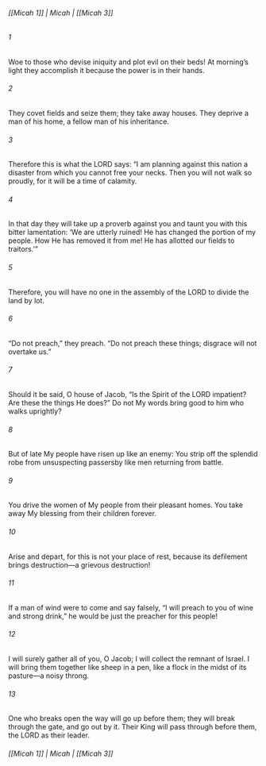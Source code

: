 ###### [[Micah 1]] | Micah | [[Micah 3]]

###### 1
Woe to those who devise iniquity and plot evil on their beds! At morning’s light they accomplish it because the power is in their hands.
###### 2
They covet fields and seize them; they take away houses. They deprive a man of his home, a fellow man of his inheritance.
###### 3
Therefore this is what the LORD says: “I am planning against this nation a disaster from which you cannot free your necks. Then you will not walk so proudly, for it will be a time of calamity.
###### 4
In that day they will take up a proverb against you and taunt you with this bitter lamentation: ‘We are utterly ruined! He has changed the portion of my people. How He has removed it from me! He has allotted our fields to traitors.’”
###### 5
Therefore, you will have no one in the assembly of the LORD to divide the land by lot.
###### 6
“Do not preach,” they preach. “Do not preach these things; disgrace will not overtake us.”
###### 7
Should it be said, O house of Jacob, “Is the Spirit of the LORD impatient? Are these the things He does?” Do not My words bring good to him who walks uprightly?
###### 8
But of late My people have risen up like an enemy: You strip off the splendid robe from unsuspecting passersby like men returning from battle.
###### 9
You drive the women of My people from their pleasant homes. You take away My blessing from their children forever.
###### 10
Arise and depart, for this is not your place of rest, because its defilement brings destruction—a grievous destruction!
###### 11
If a man of wind were to come and say falsely, “I will preach to you of wine and strong drink,” he would be just the preacher for this people!
###### 12
I will surely gather all of you, O Jacob; I will collect the remnant of Israel. I will bring them together like sheep in a pen, like a flock in the midst of its pasture—a noisy throng.
###### 13
One who breaks open the way will go up before them; they will break through the gate, and go out by it. Their King will pass through before them, the LORD as their leader.

###### [[Micah 1]] | Micah | [[Micah 3]]
